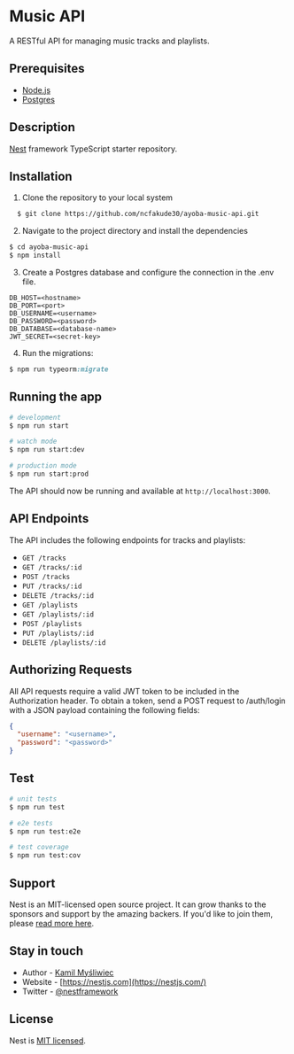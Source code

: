# Music API
A RESTful API for managing music tracks and playlists.

## Prerequisites
- [Node.js](https://nodejs.org/)
- [Postgres](https://www.postgresql.org/)

## Description

[Nest](https://github.com/nestjs/nest) framework TypeScript starter repository.

## Installation

1. Clone the repository to your local system
```bash
  $ git clone https://github.com/ncfakude30/ayoba-music-api.git

```

2. Navigate to the project directory and install the dependencies
```bash
$ cd ayoba-music-api
$ npm install
```

3. Create a Postgres database and configure the connection in the .env file.

```markfile
DB_HOST=<hostname>
DB_PORT=<port>
DB_USERNAME=<username>
DB_PASSWORD=<password>
DB_DATABASE=<database-name>
JWT_SECRET=<secret-key>
```

4. Run the migrations:

```ruby
$ npm run typeorm:migrate
```

## Running the app

```bash
# development
$ npm run start

# watch mode
$ npm run start:dev

# production mode
$ npm run start:prod
```
The API should now be running and available at `http://localhost:3000`.

## API Endpoints
The API includes the following endpoints for tracks and playlists:

* `GET /tracks`
* `GET /tracks/:id`
* `POST /tracks`
* `PUT /tracks/:id`
* `DELETE /tracks/:id`
* `GET /playlists`
* `GET /playlists/:id`
* `POST /playlists`
* `PUT /playlists/:id`
* `DELETE /playlists/:id`

## Authorizing Requests
All API requests require a valid JWT token to be included in the Authorization header. To obtain a token, send a POST request to /auth/login with a JSON payload containing the following fields:

```json
{
  "username": "<username>",
  "password": "<password>"
}

```
## Test

```bash
# unit tests
$ npm run test

# e2e tests
$ npm run test:e2e

# test coverage
$ npm run test:cov
```

## Support

Nest is an MIT-licensed open source project. It can grow thanks to the sponsors and support by the amazing backers. If you'd like to join them, please [read more here](https://docs.nestjs.com/support).

## Stay in touch

- Author - [Kamil Myśliwiec](https://kamilmysliwiec.com)
- Website - [https://nestjs.com](https://nestjs.com/)
- Twitter - [@nestframework](https://twitter.com/nestframework)

## License

Nest is [MIT licensed](LICENSE).
